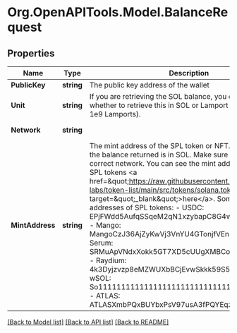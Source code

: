 
# Org.OpenAPITools.Model.BalanceRequest

## Properties

Name | Type | Description | Notes
------------ | ------------- | ------------- | -------------
**PublicKey** | **string** | The public key address of the wallet | 
**Unit** | **string** | If you are retrieving the SOL balance, you can select whether to retrieve this in SOL or Lamport units (1 SOL &#x3D; 1e9 Lamports). | [optional] [default to UnitEnum.Lamport]
**Network** | **string** |  | [optional] [default to NetworkEnum.Devnet]
**MintAddress** | **string** | The mint address of the SPL token or NFT. If not provided, the balance returned is in SOL. Make sure to use the correct network.  You can see the mint addresses of popular SPL tokens &lt;a href&#x3D;\&quot;https://raw.githubusercontent.com/solana-labs/token-list/main/src/tokens/solana.tokenlist.json\&quot; target&#x3D;\&quot;_blank\&quot;&gt;here&lt;/a&gt;.  Some example mint addresses of SPL tokens: - USDC: EPjFWdd5AufqSSqeM2qN1xzybapC8G4wEGGkZwyTDt1v - Mango: MangoCzJ36AjZyKwVj3VnYU4GTonjfVEnJmvvWaxLac - Serum: SRMuApVNdxXokk5GT7XD5cUUgXMBCoAz2LHeuAoKWRt - Raydium: 4k3Dyjzvzp8eMZWUXbBCjEvwSkkk59S5iCNLY3QrkX6R - wSOL: So11111111111111111111111111111111111111112 - ATLAS: ATLASXmbPQxBUYbxPsV97usA3fPQYEqzQBUHgiFCUsXx | [optional] [default to "null"]

[[Back to Model list]](../README.md#documentation-for-models)
[[Back to API list]](../README.md#documentation-for-api-endpoints)
[[Back to README]](../README.md)

